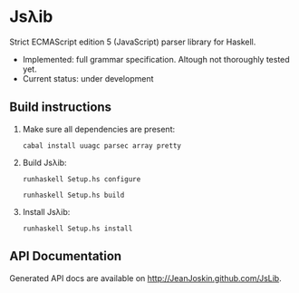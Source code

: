 Js&#955;ib
================================

Strict ECMAScript edition 5 (JavaScript) parser library for Haskell.

- Implemented: full grammar specification. Altough not thoroughly tested yet.
- Current status: under development

Build instructions
------------------

1.  Make sure all dependencies are present:

    `cabal install uuagc parsec array pretty`

2.  Build Js&#955;ib:

    `runhaskell Setup.hs configure`

    `runhaskell Setup.hs build`

3.  Install Js&#955;ib:

    `runhaskell Setup.hs install`

API Documentation
-----------------

Generated API docs are available on <http://JeanJoskin.github.com/JsLib>.

